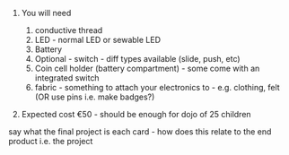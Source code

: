 1. You will need
   1. conductive thread
   2. LED - normal LED or sewable LED
   3. Battery
   4. Optional - switch - diff types available \(slide, push, etc\)
   5. Coin cell holder \(battery compartment\) - some come with an integrated switch
   6. fabric - something to attach your electronics to - e.g. clothing, felt \(OR use pins i.e. make badges?\)
   <!-- TODO: INSERT PICTURES OF ALL OF THESE! -->

1. Expected cost €50 - should be enough for dojo of 25 children



say what the final project is
each card - how does this relate to the end product i.e. the project



